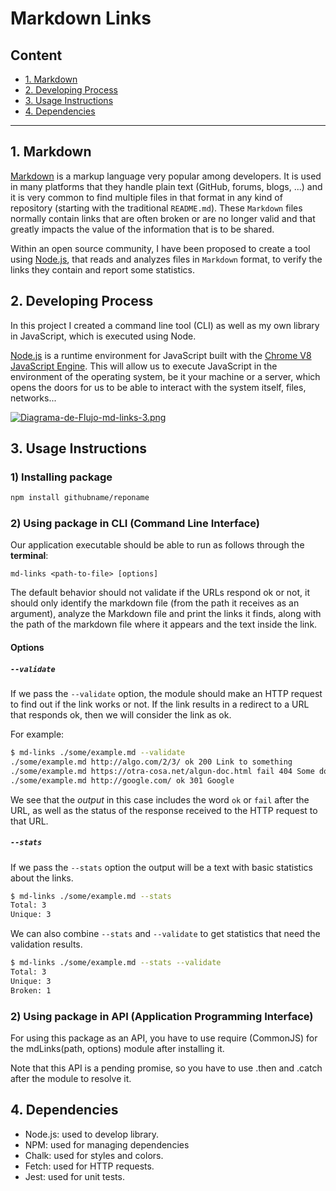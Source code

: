 # Markdown Links

## Content

* [1. Markdown](#1-markdown)
* [2. Developing Process](#2-developing-process)
* [3. Usage Instructions](#3-usage-instructions)
* [4. Dependencies](#4-dependencies)

***

## 1. Markdown

[Markdown](https://es.wikipedia.org/wiki/Markdown) is a markup language very popular among developers. It is used in many platforms that
they handle plain text (GitHub, forums, blogs, ...) and it is very common to find multiple files in that format in any kind of repository
(starting with the traditional `README.md`). These `Markdown` files normally contain links that are often broken or are no longer valid and that greatly impacts the value of the information that is to be shared.

Within an open source community, I have been proposed to create a tool using [Node.js](https://nodejs.org/), that reads and analyzes files in `Markdown` format, to verify the links they contain and report some statistics.


## 2. Developing Process

In this project I created a command line tool (CLI) as well as my own library in JavaScript, which is executed using Node.

[Node.js](https://nodejs.org/en/) is a runtime environment for JavaScript built with the [Chrome V8 JavaScript Engine](https://developers.google.com/v8/). This will allow us to execute JavaScript in the environment of the operating system, be it your machine or a server, which opens the doors for us to be able to interact with the system itself, files, networks...

[![Diagrama-de-Flujo-md-links-3.png](https://i.postimg.cc/t44T63sK/Diagrama-de-Flujo-md-links-3.png)](https://postimg.cc/8jxNQrB4)

## 3. Usage Instructions

### 1) Installing package

```sh
npm install githubname/reponame
```

### 2) Using package in CLI (Command Line Interface)

Our application executable should be able to run as follows through the **terminal**:

`md-links <path-to-file> [options]`

The default behavior should not validate if the URLs respond ok or not, it should only identify the markdown file (from the path it receives as an argument), analyze the Markdown file and print the links it finds, along with the path of the markdown file where it appears and the text inside the link.

#### Options

##### `--validate`

If we pass the `--validate` option, the module should make an HTTP request to find out if the link works or not. If the link results in a redirect to a URL that responds ok, then we will consider the link as ok.

For example:

```sh
$ md-links ./some/example.md --validate
./some/example.md http://algo.com/2/3/ ok 200 Link to something
./some/example.md https://otra-cosa.net/algun-doc.html fail 404 Some document
./some/example.md http://google.com/ ok 301 Google
```

We see that the _output_ in this case includes the word `ok` or `fail` after the URL, as well as the status of the response received to the HTTP request to that URL.

##### `--stats`

If we pass the `--stats` option the output will be a text with basic statistics about the links.

```sh
$ md-links ./some/example.md --stats
Total: 3
Unique: 3
```

We can also combine `--stats` and `--validate` to get statistics that need the validation results.

```sh
$ md-links ./some/example.md --stats --validate
Total: 3
Unique: 3
Broken: 1
```

### 2) Using package in API (Application Programming Interface)

For using this package as an API, you have to use require (CommonJS) for the mdLinks(path, options) module after installing it.

Note that this API is a pending promise, so you have to use .then and .catch after the module to resolve it.


## 4. Dependencies

- Node.js: used to develop library.
- NPM: used for managing dependencies
- Chalk: used for styles and colors.
- Fetch: used for HTTP requests.
- Jest: used for unit tests.
